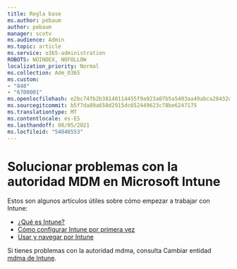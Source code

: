 ```yaml
---
title: Regla base
ms.author: pebaum
author: pebaum
manager: scotv
ms.audience: Admin
ms.topic: article
ms.service: o365-administration
ROBOTS: NOINDEX, NOFOLLOW
localization_priority: Normal
ms.collection: Adm_O365
ms.custom:
- "848"
- "6700001"
ms.openlocfilehash: e2bc74fb2b38140114455f9a923a07b5a5403aa49abca28432dd617db965b294
ms.sourcegitcommit: b5f7da89a650d2915dc652449623c78be6247175
ms.translationtype: MT
ms.contentlocale: es-ES
ms.lasthandoff: 08/05/2021
ms.locfileid: "54046553"
---
```

# <a name="troubleshoot-issues-with-mdm-authority-in-microsoft-intune"></a>Solucionar problemas con la autoridad MDM en Microsoft Intune

Estos son algunos artículos útiles sobre cómo empezar a trabajar con Intune:

- [¿Qué es Intune?](https://docs.microsoft.com/intune/what-is-intune)
- [Cómo configurar Intune por primera vez](https://docs.microsoft.com/intune/setup-steps)
- [Usar y navegar por Intune](https://docs.microsoft.com/intune/tutorial-walkthrough-intune-portal)

Si tienes problemas con la autoridad mdma, consulta Cambiar entidad [mdma de Intune](https://docs.microsoft.com/alchemyinsights/change-mdm-authority).